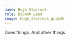 ```yaml
---
name: Hugh Sturrock
role: DiSARM Lead
image: Hugh_Sturrock_quqm3b
---
```

Does things. And other things.
